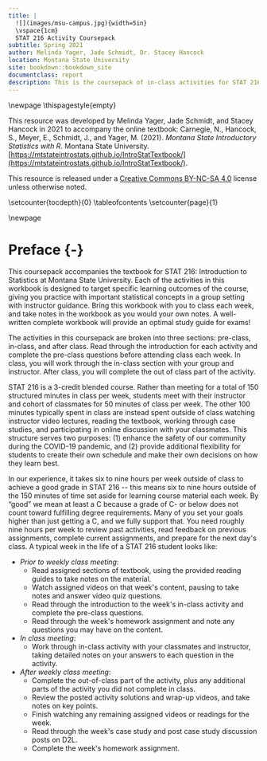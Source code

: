 ```yaml
--- 
title: |
  ![](images/msu-campus.jpg){width=5in} 
  \vspace{1cm}  
  STAT 216 Activity Coursepack
subtitle: Spring 2021
author: Melinda Yager, Jade Schmidt, Dr. Stacey Hancock
location: Montana State University
site: bookdown::bookdown_site
documentclass: report
description: This is the coursepack of in-class activities for STAT 216 Spring 2021.
---
```


\newpage
\thispagestyle{empty}

This resource was developed by Melinda Yager, Jade Schmidt, and Stacey Hancock in 2021 to accompany the online textbook: Carnegie, N., Hancock, S., Meyer, E., Schmidt, J., and Yager, M. (2021). _Montana State Introductory Statistics with R_. Montana State University. [https://mtstateintrostats.github.io/IntroStatTextbook/](https://mtstateintrostats.github.io/IntroStatTextbook/).

This resource is released under a [Creative Commons BY-NC-SA 4.0](https://creativecommons.org/licenses/by-nc-sa/4.0/) license unless otherwise noted.

\setcounter{tocdepth}{0}
\tableofcontents
\setcounter{page}{1}

\newpage
# Preface {-}

This coursepack accompanies the textbook for STAT 216: Introduction to Statistics at Montana State University. Each of the activities in this workbook is designed to target specific learning outcomes of the course, giving you practice with important statistical concepts in a group setting with instructor guidance. Bring this workbook with you to class each week, and take notes in the workbook as you would your own notes. A well-written complete workbook will provide an optimal study guide for exams!  

The activities in this coursepack are broken into three sections: pre-class, in-class, and after class.  Read through the introduction for each activity and complete the pre-class questions before attending class each week.  In class, you will work through the in-class section with your group and instructor.  After class, you will complete the out of class part of the activity.

STAT 216 is a 3-credit blended course. Rather than meeting for a total of 150 structured minutes in class per week, students meet with their instructor and cohort of classmates for 50 minutes of class per week. The other 100 minutes typically spent in class are instead spent outside of class watching instructor video lectures, reading the textbook, working through case studies, and participating in online discussion with your classmates. This structure serves two purposes: (1) enhance the safety of our community during the COVID-19 pandemic, and (2) provide additional flexibility for students to create their own schedule and make their own decisions on how they learn best. 

In our experience, it takes six to nine hours per week outside of class to achieve a good grade in STAT 216 -- this means six to nine hours outside of the 150 minutes of time set aside for learning course material each week.  By “good” we mean at least a C because a grade of C- or below does not count toward fulfilling degree requirements.  Many of you set your goals higher than just getting a C, and we fully support that.  You
need roughly nine hours per week to review past activities, read feedback on previous assignments, complete current assignments, and prepare for the next day's class. A typical week in the life of a STAT 216 student looks like:

* _Prior to weekly class meeting_:
    - Read assigned sections of textbook, using the provided reading guides to take notes on the material.
    - Watch assigned videos on that week's content, pausing to take notes and answer video quiz questions.
    - Read through the introduction to the week's in-class activity and complete the pre-class questions.
    - Read through the week's homework assignment and note any questions you may have on the content.
* _In class meeting_:
    - Work through in-class activity with your classmates and instructor, taking detailed notes on your answers to each question in the activity.
* _After weekly class meeting_:
    - Complete the out-of-class part of the activity, plus any additional parts of the activity you did not complete in class.
    - Review the posted activity solutions and wrap-up videos, and take notes on key points.
    - Finish watching any remaining assigned videos or readings for the week.
    - Read through the week's case study and post case study discussion posts on D2L.
    - Complete the week's homework assignment.


